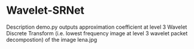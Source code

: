# Wavelet-SRNet

Description
demo.py outputs approximation coefficient at level 3 Wavelet Discrete Transform (i.e. lowest frequency image at level 3 wavelet packet decompostion) of the image lena.jpg 
